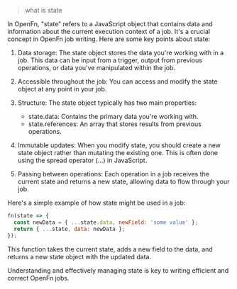 > what is state

In OpenFn, "state" refers to a JavaScript object that contains data and information about the current execution context of a job. It's a crucial concept in OpenFn job writing. Here are some key points about state:

1. Data storage: The state object stores the data you're working with in a job. This data can be input from a trigger, output from previous operations, or data you've manipulated within the job.

2. Accessible throughout the job: You can access and modify the state object at any point in your job.

3. Structure: The state object typically has two main properties:
   - state.data: Contains the primary data you're working with.
   - state.references: An array that stores results from previous operations.

4. Immutable updates: When you modify state, you should create a new state object rather than mutating the existing one. This is often done using the spread operator (...) in JavaScript.

5. Passing between operations: Each operation in a job receives the current state and returns a new state, allowing data to flow through your job.

Here's a simple example of how state might be used in a job:

```javascript
fn(state => {
  const newData = { ...state.data, newField: 'some value' };
  return { ...state, data: newData };
});
```

This function takes the current state, adds a new field to the data, and returns a new state object with the updated data.

Understanding and effectively managing state is key to writing efficient and correct OpenFn jobs.